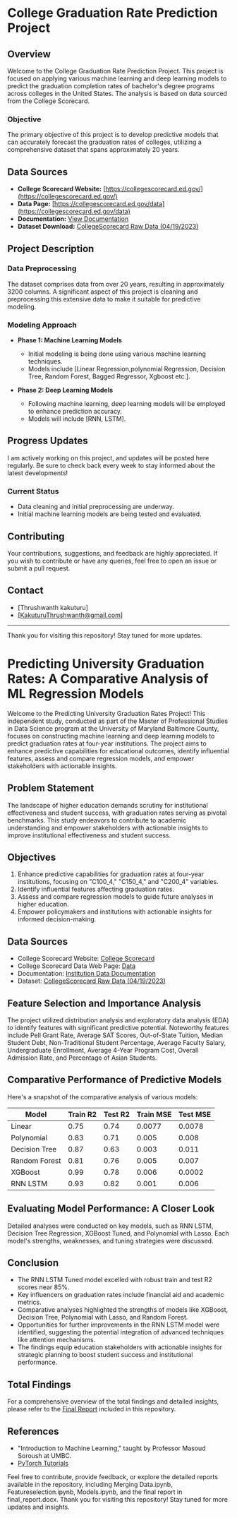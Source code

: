 # College Graduation Rate Prediction Project

## Overview
Welcome to the College Graduation Rate Prediction Project. This project is focused on applying various machine learning and deep learning models to predict the graduation completion rates of bachelor's degree programs across colleges in the United States. The analysis is based on data sourced from the College Scorecard.

### Objective
The primary objective of this project is to develop predictive models that can accurately forecast the graduation rates of colleges, utilizing a comprehensive dataset that spans approximately 20 years.

## Data Sources
- **College Scorecard Website:** [https://collegescorecard.ed.gov/](https://collegescorecard.ed.gov/)
- **Data Page:** [https://collegescorecard.ed.gov/data](https://collegescorecard.ed.gov/data)
- **Documentation:** [View Documentation](https://collegescorecard.ed.gov/assets/InstitutionDataDocumentation.pdf)
- **Dataset Download:** [CollegeScorecard Raw Data (04/19/2023)](https://ed-public-download.app.cloud.gov/downloads/CollegeScorecard_Raw_Data_04192023.zip)

## Project Description
### Data Preprocessing
The dataset comprises data from over 20 years, resulting in approximately 3200 columns. A significant aspect of this project is cleaning and preprocessing this extensive data to make it suitable for predictive modeling.

### Modeling Approach
- **Phase 1: Machine Learning Models**
  - Initial modeling is being done using various machine learning techniques.
  - Models include [Linear Regression,polynomial Regression, Decision Tree, Random Forest, Bagged Regressor, Xgboost etc.].

- **Phase 2: Deep Learning Models**
  - Following machine learning, deep learning models will be employed to enhance prediction accuracy.
  - Models will include [RNN, LSTM].

## Progress Updates
I am actively working on this project, and updates will be posted here regularly. Be sure to check back every week to stay informed about the latest developments!

### Current Status
- Data cleaning and initial preprocessing are underway.
- Initial machine learning models are being tested and evaluated.

## Contributing
Your contributions, suggestions, and feedback are highly appreciated. If you wish to contribute or have any queries, feel free to open an issue or submit a pull request.


## Contact
- [Thrushwanth kakuturu]
- [KakuturuThrushwanth@gmail.com]

---

Thank you for visiting this repository! Stay tuned for more updates.



# Predicting University Graduation Rates: A Comparative Analysis of ML Regression Models

Welcome to the Predicting University Graduation Rates Project! This independent study, conducted as part of the Master of Professional Studies in Data Science program at the University of Maryland Baltimore County, focuses on constructing machine learning and deep learning models to predict graduation rates at four-year institutions. The project aims to enhance predictive capabilities for educational outcomes, identify influential features, assess and compare regression models, and empower stakeholders with actionable insights.

## Problem Statement
The landscape of higher education demands scrutiny for institutional effectiveness and student success, with graduation rates serving as pivotal benchmarks. This study endeavors to contribute to academic understanding and empower stakeholders with actionable insights to improve institutional effectiveness and student success.

## Objectives
1. Enhance predictive capabilities for graduation rates at four-year institutions, focusing on "C100_4," "C150_4," and "C200_4" variables.
2. Identify influential features affecting graduation rates.
3. Assess and compare regression models to guide future analyses in higher education.
4. Empower policymakers and institutions with actionable insights for informed decision-making.

## Data Sources
- College Scorecard Website: [College Scorecard](https://collegescorecard.ed.gov/)
- College Scorecard Data Web Page: [Data](https://collegescorecard.ed.gov/data)
- Documentation: [Institution Data Documentation](https://collegescorecard.ed.gov/assets/InstitutionDataDocumentation.pdf)
- Dataset: [CollegeScorecard Raw Data (04/19/2023)](https://ed-public-download.app.cloud.gov/downloads/CollegeScorecard_Raw_Data_04192023.zip)

## Feature Selection and Importance Analysis
The project utilized distribution analysis and exploratory data analysis (EDA) to identify features with significant predictive potential. Noteworthy features include Pell Grant Rate, Average SAT Scores, Out-of-State Tuition, Median Student Debt, Non-Traditional Student Percentage, Average Faculty Salary, Undergraduate Enrollment, Average 4-Year Program Cost, Overall Admission Rate, and Percentage of Asian Students.

## Comparative Performance of Predictive Models
Here's a snapshot of the comparative analysis of various models:

| Model | Train R2 | Test R2 | Train MSE | Test MSE |
| ------ | -------- | ------- | --------- | -------- |
| Linear | 0.75 | 0.74 | 0.0077 | 0.0078 |
| Polynomial | 0.83 | 0.71 | 0.005 | 0.008 |
| Decision Tree | 0.87 | 0.63 | 0.003 | 0.011 |
| Random Forest | 0.81 | 0.76 | 0.005 | 0.007 |
| XGBoost | 0.99 | 0.78 | 0.006 | 0.0002 |
| RNN LSTM | 0.93 | 0.82 | 0.001 | 0.006 |

## Evaluating Model Performance: A Closer Look
Detailed analyses were conducted on key models, such as RNN LSTM, Decision Tree Regression, XGBoost Tuned, and Polynomial with Lasso. Each model's strengths, weaknesses, and tuning strategies were discussed.

## Conclusion
- The RNN LSTM Tuned model excelled with robust train and test R2 scores near 85%.
- Key influencers on graduation rates include financial aid and academic metrics.
- Comparative analyses highlighted the strengths of models like XGBoost, Decision Tree, Polynomial with Lasso, and Random Forest.
- Opportunities for further improvements in the RNN LSTM model were identified, suggesting the potential integration of advanced techniques like attention mechanisms.
- The findings equip education stakeholders with actionable insights for strategic planning to boost student success and institutional performance.

## Total Findings
For a comprehensive overview of the total findings and detailed insights, please refer to the [Final Report](final_report.docx) included in this repository.

## References
- "Introduction to Machine Learning," taught by Professor Masoud Soroush at UMBC.
- [PyTorch Tutorials](https://pytorch.org/tutorials/)

Feel free to contribute, provide feedback, or explore the detailed reports available in the repository, including Merging Data.ipynb, Featureselection.ipynb, Models.ipynb, and the final report in final_report.docx. Thank you for visiting this repository! Stay tuned for more updates and insights.


